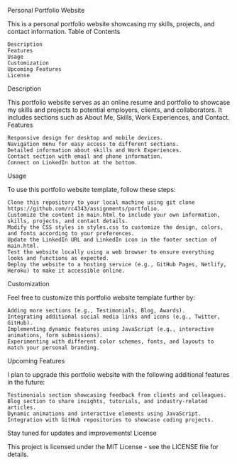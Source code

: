 Personal Portfolio Website

This is a personal portfolio website showcasing my skills, projects, and contact information.
Table of Contents

    Description
    Features
    Usage
    Customization
    Upcoming Features
    License

Description

This portfolio website serves as an online resume and portfolio to showcase my skills and projects to potential employers, clients, and collaborators. It includes sections such as About Me, Skills, Work Experiences, and Contact.
Features

    Responsive design for desktop and mobile devices.
    Navigation menu for easy access to different sections.
    Detailed information about skills and Work Experiences.
    Contact section with email and phone information.
    Connect on LinkedIn button at the bottom.

Usage

To use this portfolio website template, follow these steps:

    Clone this repository to your local machine using git clone https://github.com/rc4343/assignments/portfolio.
    Customize the content in main.html to include your own information, skills, projects, and contact details.
    Modify the CSS styles in styles.css to customize the design, colors, and fonts according to your preferences.
    Update the LinkedIn URL and LinkedIn icon in the footer section of main.html.
    Test the website locally using a web browser to ensure everything looks and functions as expected.
    Deploy the website to a hosting service (e.g., GitHub Pages, Netlify, Heroku) to make it accessible online.

Customization

Feel free to customize this portfolio website template further by:

    Adding more sections (e.g., Testimonials, Blog, Awards).
    Integrating additional social media links and icons (e.g., Twitter, GitHub).
    Implementing dynamic features using JavaScript (e.g., interactive animations, form submissions).
    Experimenting with different color schemes, fonts, and layouts to match your personal branding.

Upcoming Features

I plan to upgrade this portfolio website with the following additional features in the future:

    Testimonials section showcasing feedback from clients and colleagues.
    Blog section to share insights, tutorials, and industry-related articles.
    Dynamic animations and interactive elements using JavaScript.
    Integration with GitHub repositories to showcase coding projects.

Stay tuned for updates and improvements!
License

This project is licensed under the MIT License - see the LICENSE file for details.